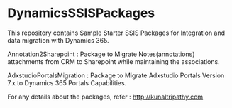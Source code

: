 # DynamicsSSISPackages
This repository contains Sample  Starter SSIS Packages for Integration and data migration with Dynamics 365.

Annotation2Sharepoint : Package to Migrate Notes(annotations) attachments from CRM to Sharepoint while maintaining the associations.

AdxstudioPortalsMigration : Package to Migrate Adxstudio Portals Version 7.x to Dynamics 365 Portals Capabilities.


For any details about the packages, refer : http://kunaltripathy.com

